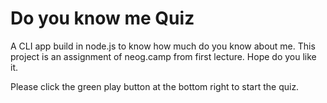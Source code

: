 # Do you know me Quiz

A CLI app build in node.js to know how much do you know about me.
This project is an assignment of neog.camp from first lecture.
Hope do you like it.

Please click the green play button at the bottom right to start the quiz.
